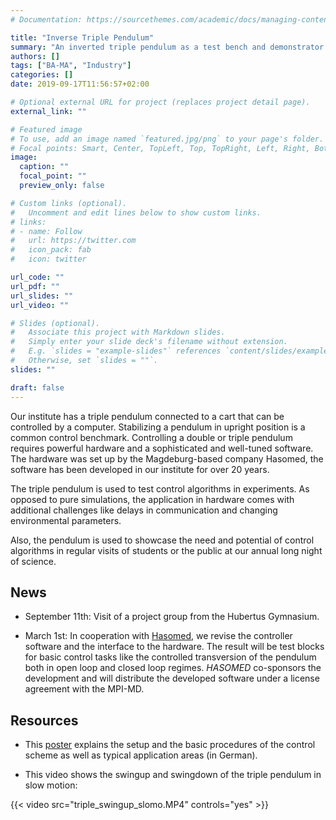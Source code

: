 ```yaml
---
# Documentation: https://sourcethemes.com/academic/docs/managing-content/

title: "Inverse Triple Pendulum"
summary: "An inverted triple pendulum as a test bench and demonstrator for control routines."
authors: []
tags: ["BA-MA", "Industry"]
categories: []
date: 2019-09-17T11:56:57+02:00

# Optional external URL for project (replaces project detail page).
external_link: ""

# Featured image
# To use, add an image named `featured.jpg/png` to your page's folder.
# Focal points: Smart, Center, TopLeft, Top, TopRight, Left, Right, BottomLeft, Bottom, BottomRight.
image:
  caption: ""
  focal_point: ""
  preview_only: false

# Custom links (optional).
#   Uncomment and edit lines below to show custom links.
# links:
# - name: Follow
#   url: https://twitter.com
#   icon_pack: fab
#   icon: twitter

url_code: ""
url_pdf: ""
url_slides: ""
url_video: ""

# Slides (optional).
#   Associate this project with Markdown slides.
#   Simply enter your slide deck's filename without extension.
#   E.g. `slides = "example-slides"` references `content/slides/example-slides.md`.
#   Otherwise, set `slides = ""`.
slides: ""

draft: false
---
```


Our institute has a triple pendulum connected to a cart that can be controlled by a computer. Stabilizing a pendulum in upright position is a common control benchmark. Controlling a double or triple pendulum requires powerful hardware and a sophisticated and well-tuned software. The hardware was set up by the Magdeburg-based company Hasomed, the software has been developed in our institute for over 20 years.

The triple pendulum is used to test control algorithms in experiments. As opposed to pure simulations, the application in hardware comes with additional challenges like delays in communication and changing environmental parameters. 

Also, the pendulum is used to showcase the need and potential of control algorithms in regular visits of students or the public at our annual long night of science.

News
---

 * September 11th: Visit of a project group from the Hubertus Gymnasium.

 * March 1st: In cooperation with [Hasomed](https://www.hasomed.de), we revise the controller software and the interface to the hardware. The result will be test blocks for basic control tasks like the controlled transversion of the pendulum both in open loop and closed loop regimes. *HASOMED* co-sponsors the development and will distribute the developed software under a license agreement with the MPI-MD.

Resources
---

 * This [poster](pendulum-de.pdf) explains the setup and the basic procedures of the control scheme as well as typical application areas (in German).

 * This video shows the swingup and swingdown of the triple pendulum in slow motion:

{{< video src="triple_swingup_slomo.MP4" controls="yes" >}}
